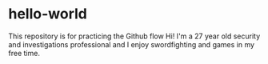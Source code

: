 # hello-world
This repository is for practicing the Github flow
Hi! I'm a 27 year old security and investigations professional and I enjoy swordfighting and games in my free time. 
